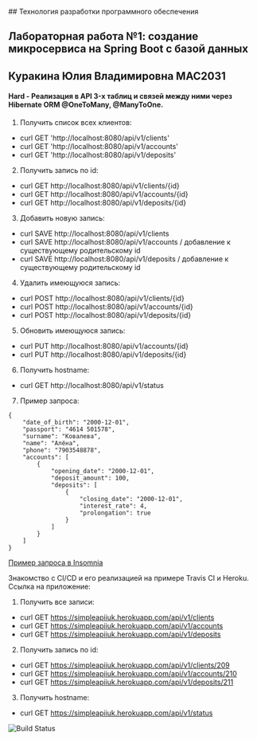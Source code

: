﻿﻿## Технология разработки программного обеспечения
## Лабораторная работа №1: создание микросервиса на Spring Boot с базой данных
## Куракина Юлия Владимировна МАС2031 

#### Hard - Реализация в API 3-х таблиц и связей между ними через Hibernate ORM @OneToMany, @ManyToOne.

1. Получить список всех клиентов: 
- curl GET 'http://localhost:8080/api/v1/clients'
- curl GET 'http://localhost:8080/api/v1/accounts'
- curl GET 'http://localhost:8080/api/v1/deposits'
2. Получить запись по id: 
- curl GET http://localhost:8080/api/v1/clients/{id}
- curl GET http://localhost:8080/api/v1/accounts/{id}
- curl GET http://localhost:8080/api/v1/deposits/{id}
3. Добавить новую запись: 
- curl SAVE http://localhost:8080/api/v1/clients 
- curl SAVE http://localhost:8080/api/v1/accounts  / добавление к существующему родительскому id
- curl SAVE http://localhost:8080/api/v1/deposits  / добавление к существующему родительскому id
4. Удалить имеющуюся запись: 
- curl POST http://localhost:8080/api/v1/clients/{id}
- curl POST http://localhost:8080/api/v1/accounts/{id}
- curl POST http://localhost:8080/api/v1/deposits/{id}
5. Обновить имеющуюся запись: 
- curl PUT http://localhost:8080/api/v1/accounts/{id}
- curl PUT http://localhost:8080/api/v1/deposits/{id}
6. Получить hostname: 
- curl GET http://localhost:8080/api/v1/status 
7. Пример запроса:
```
{
	"date_of_birth": "2000-12-01",
	"passport": "4614 501578",
	"surname": "Ковалева",
	"name": "Алёна",
	"phone": "7903548878",
	"accounts": [
		{
			"opening_date": "2000-12-01",
			"deposit_amount": 100,
			"deposits": [
				{
					"closing_date": "2000-12-01",
					"interest_rate": 4,
					"prolongation": true
				}
			]
		}
	]
}
```
[Пример запроса в Insomnia](https://drive.google.com/drive/folders/1hO3hkDz8sVtnm3IPv-ZMsbI93jKhiI5y?usp=sharing)

Знакомство с CI/CD и его реализацией на примере Travis CI и Heroku. Ссылка на приложение:
1. Получить все записи:
- curl GET https://simpleapiiuk.herokuapp.com/api/v1/clients
- curl GET https://simpleapiiuk.herokuapp.com/api/v1/accounts
- curl GET https://simpleapiiuk.herokuapp.com/api/v1/deposits
2. Получить запись по id:
- curl GET https://simpleapiiuk.herokuapp.com/api/v1/clients/209
- curl GET https://simpleapiiuk.herokuapp.com/api/v1/accounts/210
- curl GET https://simpleapiiuk.herokuapp.com/api/v1/deposits/211
3. Получить hostname:
- curl GET https://simpleapiiuk.herokuapp.com/api/v1/status


![Build Status](https://travis-ci.com/IuliiaKurakina/simpleapiiuk.svg?branch=hard)
